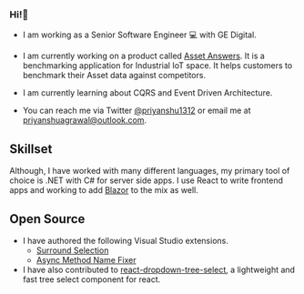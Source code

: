 ### Hi!👋

- I am working as a Senior Software Engineer :computer: with GE Digital.

- I am currently working on a product called [Asset Answers](https://www.ge.com/digital/asset-answers). It is a benchmarking application for Industrial IoT space. It helps customers to benchmark their Asset data against competitors.

- I am currently learning about CQRS and Event Driven Architecture.

- You can reach me via Twitter [@priyanshu1312](https://twitter.com/priyanshu1312) or email me at priyanshuagrawal@outlook.com.

## Skillset
Although, I have worked with many different languages, my primary tool of choice is .NET with C# for server side apps. I use React to write frontend apps and working to add [Blazor](https://blazor.net) to the mix as well.

## Open Source
- I have authored the following Visual Studio extensions.
  - [Surround Selection](https://marketplace.visualstudio.com/items?itemName=PRIYANSHUAGRAWAL92.SurroundSelection)
  - [Async Method Name Fixer](https://marketplace.visualstudio.com/items?itemName=PRIYANSHUAGRAWAL92.AsyncMethodNameFixer)
- I have also contributed to [react-dropdown-tree-select](https://github.com/dowjones/react-dropdown-tree-select#contributors), a lightweight and fast tree select component for react.


<!--
**priyanshu92/priyanshu92** is a ✨ _special_ ✨ repository because its `README.md` (this file) appears on your GitHub profile.

Here are some ideas to get you started:

- 🔭 I’m currently working on ...
- 🌱 I’m currently learning ...
- 👯 I’m looking to collaborate on ...
- 🤔 I’m looking for help with ...
- 💬 Ask me about ...
- 📫 How to reach me: ...
- 😄 Pronouns: ...
- ⚡ Fun fact: ...
-->
